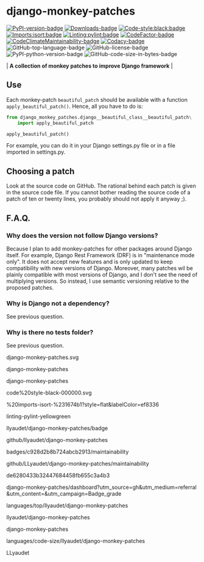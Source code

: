 # django-monkey-patches

[![PyPI-version-badge]][PyPI-package-page]
[![Downloads-badge]][PyPIStats-package-page]
[![Code-style:black:badge]][Black-GitHub.com]
[![Imports:isort:badge]][Isort-GitHub.io]
[![Linting:pylint:badge]][Pylint-GitHub.com]
[![CodeFactor-badge]][CodeFactor-package-page]
[![CodeClimateMaintainability-badge]][CodeClimateM13y-package-page]
[![Codacy-badge]][Codacy-package-page]
![GitHub-top-language-badge]
![GitHub-license-badge]
![PyPI-python-version-badge]
![GitHub-code-size-in-bytes-badge]

| **A collection of monkey patches to improve Django framework** |


## Use

Each monkey-patch `beautiful_patch` should be available
with a function `apply_beautiful_patch()`.
Hence, all you have to do is:

```python
from django_monkey_patches.django__beautiful_class__beautiful_patch\
    import apply_beautiful_patch

apply_beautiful_patch()
```

For example, you can do it in your Django settings.py file
or in a file imported in settings.py.


## Choosing a patch

Look at the source code on GitHub.
The rational behind each patch is given in the source code file.
If you cannot bother reading the source code
of a patch of ten or twenty lines,
you probably should not apply it anyway ;).


## F.A.Q.

### Why does the version not follow Django versions?

Because I plan to add monkey-patches for other packages
around Django itself.
For example, Django Rest Framework (DRF)
is in "maintenance mode only".
It does not accept new features
and is only updated to keep compatibility
with new versions of Django.
Moreover,
many patches wil be plainly compatible with most versions of Django,
and I don't see the need of multiplying versions.
So instead,
I use semantic versioning relative to the proposed patches.

### Why is Django not a dependency?

See previous question.

### Why is there no tests folder?

See previous question.

[PyPI-version-badge]: https://img.shields.io/pypi/v/\
django-monkey-patches.svg

[PyPI-package-page]: https://pypi.org/project/django-monkey-patches/

[Downloads-badge]: https://img.shields.io/pypi/dm/\
django-monkey-patches

[PyPIStats-package-page]: https://pypistats.org/packages/\
django-monkey-patches

[Code-style:black:badge]: https://img.shields.io/badge/\
code%20style-black-000000.svg

[Black-GitHub.com]: https://github.com/psf/black

[Imports:isort:badge]: https://img.shields.io/badge/\
%20imports-isort-%231674b1?style=flat&labelColor=ef8336

[Isort-GitHub.io]: https://pycqa.github.io/isort/

[Linting:pylint:badge]: https://img.shields.io/badge/\
linting-pylint-yellowgreen

[Pylint-GitHub.com]: https://github.com/pylint-dev/pylint

[CodeFactor-badge]: https://www.codefactor.io/repository/github/\
llyaudet/django-monkey-patches/badge

[CodeFactor-package-page]: https://www.codefactor.io/repository/\
github/llyaudet/django-monkey-patches

[CodeClimateMaintainability-badge]: https://api.codeclimate.com/v1/\
badges/c928d2b8b724abcb2913/maintainability

[CodeClimateM13y-package-page]: https://codeclimate.com/\
github/LLyaudet/django-monkey-patches/maintainability

[Codacy-badge]: https://app.codacy.com/project/badge/Grade/\
de6280433b32447684458fb655c3a4b3

[Codacy-package-page]: https://app.codacy.com/gh/LLyaudet/\
django-monkey-patches/dashboard?utm_source=gh&utm_medium=referral\
&utm_content=&utm_campaign=Badge_grade

[GitHub-top-language-badge]: https://img.shields.io/github/\
languages/top/llyaudet/django-monkey-patches

[GitHub-license-badge]: https://img.shields.io/github/license/\
llyaudet/django-monkey-patches

[PyPI-python-version-badge]: https://img.shields.io/pypi/pyversions/\
django-monkey-patches

[GitHub-code-size-in-bytes-badge]: https://img.shields.io/github/\
languages/code-size/llyaudet/django-monkey-patches

[GitHub-sponsors-badge]: https://img.shields.io/github/sponsors/\
LLyaudet

[GitHub-sponsors-page]: https://github.com/sponsors/LLyaudet
